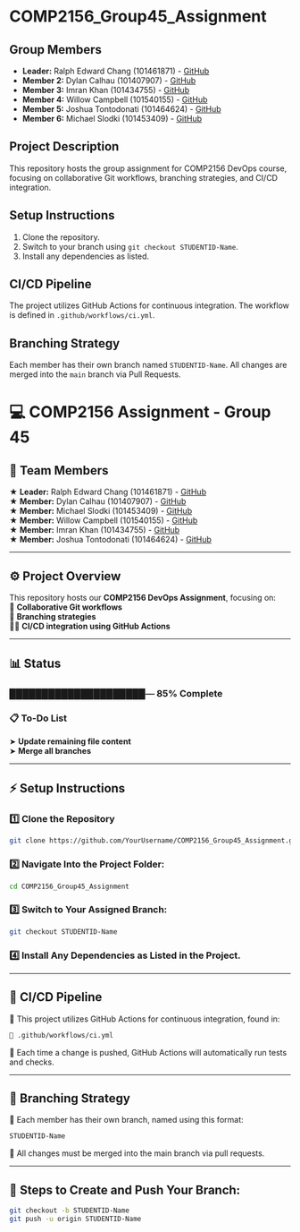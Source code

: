 # COMP2156_Group45_Assignment
## Group Members
- **Leader:** Ralph Edward Chang (101461871) - [GitHub](https://github.com/theredchang)
- **Member 2:** Dylan Calhau (101407907) - [GitHub](https://github.com/Dylanthejugg)
- **Member 3:** Imran Khan (101434755) - [GitHub](https://github.com/CrownlessHunter)
- **Member 4:** Willow Campbell (101540155) - [GitHub](https://github.com/willowcampbell)
- **Member 5:** Joshua Tontodonati (101464624) - [GitHub](https://github.com/101464624)
- **Member 6:** Michael Slodki (101453409) - [GitHub](https://github.com/metalfingers42)
## Project Description
This repository hosts the group assignment for COMP2156 DevOps course, focusing on
collaborative Git workflows, branching strategies, and CI/CD integration.
## Setup Instructions
1. Clone the repository.
2. Switch to your branch using `git checkout STUDENTID-Name`.
3. Install any dependencies as listed.
## CI/CD Pipeline
The project utilizes GitHub Actions for continuous integration. The workflow is defined
in `.github/workflows/ci.yml`.
## Branching Strategy
Each member has their own branch named `STUDENTID-Name`. All changes are
merged into the `main` branch via Pull Requests.

# 💻 COMP2156 Assignment - Group 45 

## 👥 Team Members  
★ **Leader:** Ralph Edward Chang (101461871) - [GitHub](https://github.com/theredchang)  
★ **Member:** Dylan Calhau (101407907) - [GitHub](https://github.com/Dylanthejugg)  
★ **Member:** Michael Slodki (101453409) - [GitHub](https://github.com/metalfingers42)  
★ **Member:** Willow Campbell (101540155) - [GitHub](https://github.com/willowcampbell)  
★ **Member:** Imran Khan (101434755) - [GitHub](https://github.com)  
★ **Member:** Joshua Tontodonati (101464624) - [GitHub](https://github.com/101464624)  

---

## ⚙️ Project Overview  
This repository hosts our **COMP2156 DevOps Assignment**, focusing on:  
🤝 **Collaborative Git workflows**  
🌿 **Branching strategies**  
👨‍💻 **CI/CD integration using GitHub Actions**  

---

## 📊 Status
### █████████████████████⎯⎯ 85% Complete

### 📋 To-Do List  
➤ **Update remaining file content**  
➤ **Merge all branches**

---

## ⚡ Setup Instructions  
### 1️⃣ Clone the Repository  
```bash
git clone https://github.com/YourUsername/COMP2156_Group45_Assignment.git
```
### 2️⃣ Navigate Into the Project Folder:  
```bash
cd COMP2156_Group45_Assignment
```
### 3️⃣ Switch to Your Assigned Branch:  
```bash
git checkout STUDENTID-Name
```
### 4️⃣ Install Any Dependencies as Listed in the Project.

---

## 🔗 CI/CD Pipeline
📌 This project utilizes GitHub Actions for continuous integration, found in:
```bash
📂 .github/workflows/ci.yml
```
🔹 Each time a change is pushed, GitHub Actions will automatically run tests and checks.

---

## 🌳 Branching Strategy
📌 Each member has their own branch, named using this format:
```bash
STUDENTID-Name
```
🔹 All changes must be merged into the main branch via pull requests.

---

## 🔌 Steps to Create and Push Your Branch:
```bash
git checkout -b STUDENTID-Name
git push -u origin STUDENTID-Name
```